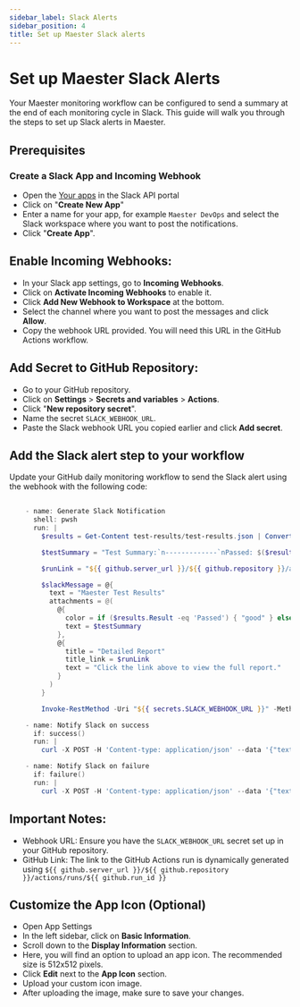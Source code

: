 ```yaml
---
sidebar_label: Slack Alerts
sidebar_position: 4
title: Set up Maester Slack alerts
---
```


# Set up Maester Slack Alerts

Your Maester monitoring workflow can be configured to send a summary at the end of each monitoring cycle in Slack. This guide will walk you through the steps to set up Slack alerts in Maester.

## Prerequisites

### Create a Slack App and Incoming Webhook
- Open the [Your apps](https://api.slack.com/apps) in the Slack API portal
- Click on "**Create New App**"
- Enter a name for your app, for example `Maester DevOps` and select the Slack workspace where you want to post the notifications.
- Click "**Create App**".

## Enable Incoming Webhooks:
- In your Slack app settings, go to **Incoming Webhooks**.
- Click on **Activate Incoming Webhooks** to enable it.
- Click **Add New Webhook to Workspace** at the bottom.
- Select the channel where you want to post the messages and click **Allow**.
- Copy the webhook URL provided. You will need this URL in the GitHub Actions workflow.

## Add Secret to GitHub Repository:
- Go to your GitHub repository.
- Click on **Settings** > **Secrets and variables** > **Actions**.
- Click "**New repository secret**".
- Name the secret `SLACK_WEBHOOK_URL`.
- Paste the Slack webhook URL you copied earlier and click **Add secret**.

## Add the Slack alert step to your workflow
Update your GitHub daily monitoring workflow to send the Slack alert using the webhook with the following code:

```powershell
    
    - name: Generate Slack Notification
      shell: pwsh
      run: |
        $results = Get-Content test-results/test-results.json | ConvertFrom-Json

        $testSummary = "Test Summary:`n-------------`nPassed: $($results.PassedCount)`nFailed: $($results.FailedCount)`nSkipped: $($results.SkippedCount)`nTotal: $($results.TotalCount)"

        $runLink = "${{ github.server_url }}/${{ github.repository }}/actions/runs/${{ github.run_id }}"

        $slackMessage = @{
          text = "Maester Test Results"
          attachments = @(
            @{
              color = if ($results.Result -eq 'Passed') { "good" } else { "danger" }
              text = $testSummary
            },
            @{
              title = "Detailed Report"
              title_link = $runLink
              text = "Click the link above to view the full report."
            }
          )
        }

        Invoke-RestMethod -Uri "${{ secrets.SLACK_WEBHOOK_URL }}" -Method Post -ContentType 'application/json' -Body ($slackMessage | ConvertTo-Json -Depth 4)

    - name: Notify Slack on success
      if: success()
      run: |
        curl -X POST -H 'Content-type: application/json' --data '{"text":"Maester tests passed!"}' "${{ secrets.SLACK_WEBHOOK_URL }}"

    - name: Notify Slack on failure
      if: failure()
      run: |
        curl -X POST -H 'Content-type: application/json' --data '{"text":"Maester tests failed!"}' "${{ secrets.SLACK_WEBHOOK_URL }}"
```

## Important Notes:
- Webhook URL: Ensure you have the `SLACK_WEBHOOK_URL` secret set up in your GitHub repository.
- GitHub Link: The link to the GitHub Actions run is dynamically generated using `${{ github.server_url }}/${{ github.repository }}/actions/runs/${{ github.run_id }}`

## Customize the App Icon (Optional)
- Open App Settings
- In the left sidebar, click on **Basic Information**.
- Scroll down to the **Display Information** section.
- Here, you will find an option to upload an app icon. The recommended size is 512x512 pixels.
- Click **Edit** next to the **App Icon** section.
- Upload your custom icon image.
- After uploading the image, make sure to save your changes.

